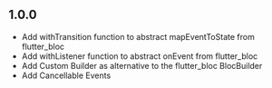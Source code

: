 ## 1.0.0

- Add withTransition function to abstract mapEventToState from flutter_bloc
- Add withListener function to abstract onEvent from flutter_bloc
- Add Custom Builder as alternative to the flutter_bloc BlocBuilder
- Add Cancellable Events
